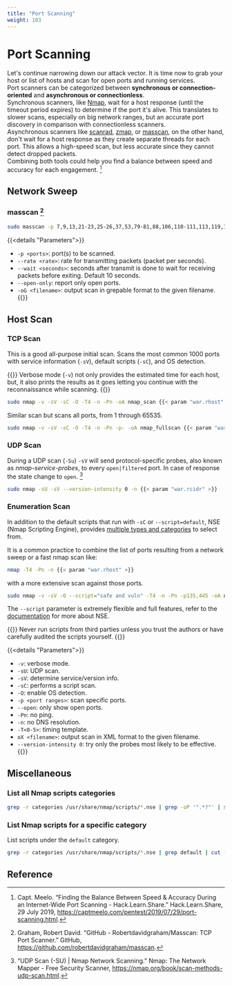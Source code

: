 ```yaml
---
title: "Port Scanning"
weight: 103
---
```

# Port Scanning

Let's continue narrowing down our attack vector. It is time now to grab your host or list of hosts and scan for open ports and running services.  
Port scanners can be categorized between **synchronous or connection-oriented** and **asynchronous or connectionless**.  
Synchronous scanners, like [Nmap](https://nmap.org/), wait for a host response (until the timeout period expires) to determine if the port it's alive. This translates to slower scans, especially on big network ranges, but an accurate port discovery in comparison with connectionless scanners.  
Asynchronous scanners like [scanrad](http://www.vulnerabilityassessment.co.uk/scanrand.htm), [zmap](https://github.com/zmap/zmap), or [masscan](https://github.com/robertdavidgraham/masscan), on the other hand, don't wait for a host response as they create separate threads for each port. This allows a high-speed scan, but less accurate since they cannot detect dropped packets.  
Combining both tools could help you find a balance between speed and accuracy for each engagement. [^captmeelo-benchmark]

## Network Sweep

### masscan [^masscan]

```sh
sudo masscan -p 7,9,13,21-23,25-26,37,53,79-81,88,106,110-111,113,119,135,139,143-144,179,199,389,427,443-445,465,513-515,543-544,548,554,587,631,646,873,990,993,995,1025-1029,1110,1433,1720,1723,1755,1900,2000-2001,2049,2121,2717,3000,3128,3306,3389,3986,4899,5000,5009,5051,5060,5101,5190,5357,5432,5631,5666,5800,5900,6000-6001,6646,7070,8000,8008-8009,8080-8081,8443,8888,9100,9999-10000,32768,49152-49157 --rate 50000 --wait 0 --open-only -oG masscan.gnmap {{< param "war.rcidr" >}} 
```

{{<details "Parameters">}}
- `-p <ports>`: port(s) to be scanned.
- `--rate <rate>`: rate for transmitting packets (packet per seconds).
- `--wait <seconds>`: seconds after transmit is done to wait for receiving packets before exiting. Default 10 seconds.
- `--open-only`: report only open ports.
- `-oG <filename>`: output scan in grepable format to the given filename.
{{</details>}}

## Host Scan

### TCP Scan

This is a good all-purpose initial scan. Scans the most common 1000 ports with service information (`-sV`), default scripts (`-sC`), and OS detection.

{{<hint info>}}
Verbose mode (`-v`) not only provides the estimated time for each host, but, it also prints the results as it goes letting you continue with the reconnaissance while scanning.
{{</hint>}}

```sh
sudo nmap -v -sV -sC -O -T4 -n -Pn -oA nmap_scan {{< param "war.rhost" >}}
```

Similar scan but scans all ports, from 1 through 65535.

```sh
sudo nmap -v -sV -sC -O -T4 -n -Pn -p- -oA nmap_fullscan {{< param "war.rhost" >}}
```

### UDP Scan

During a UDP scan (`-Su`) `-sV` will send protocol-specific probes, also known as _nmap-service-probes_, to every `open|filtered` port. In case of response the state change to `open`. [^nmap-udp]

```sh
sudo nmap -sU -sV --version-intensity 0 -n {{< param "war.rcidr" >}}
```

### Enumeration Scan

In addition to the default scripts that run with `-sC` or `--script=default`, NSE (Nmap Scripting Engine), provides [multiple types and categories](https://nmap.org/book/nse-usage.html#nse-script-selection) to select from. 

It is a common practice to combine the list of ports resulting from a network sweep or a fast nmap scan like:

```sh
nmap -T4 -Pn -n {{< param "war.rhost" >}}
```
with a more extensive scan against those ports.

```sh
sudo nmap -v -sV -O --script="safe and vuln" -T4 -n -Pn -p135,445 -oA nmap_scan {{< param "war.rhost" >}}
```

The `--script` parameter is extremely flexible and full features, refer to the [documentation](https://nmap.org/book/nse.html) for more about NSE.

{{<hint danger>}}
Never run scripts from third parties unless you trust the authors or have carefully audited the scripts yourself.
{{</hint>}}

{{<details "Parameters">}}
- `-v`: verbose mode.
- `-sU`: UDP scan.
- `-sV`: determine service/version info.
- `-sC`: performs a script scan.
- `-O`: enable OS detection.
- `-p <port ranges>`: scan specific ports.
- `--open`: only show open ports.
- `-Pn`: no ping.
- `-n`: no DNS resolution.
- `-T<0-5>`: timing template.
- `oX <filename>`: output scan in XML format to the given filename.
- `--version-intensity 0`: try only the probes most likely to be effective.
{{</details>}}

## Miscellaneous

### List all Nmap scripts categories

```sh
grep -r categories /usr/share/nmap/scripts/*.nse | grep -oP '".*?"' | sort -u
```

### List Nmap scripts for a specific category

List scripts under the `default` category.

```sh
grep -r categories /usr/share/nmap/scripts/*.nse | grep default | cut -d: -f1
```

## Reference

[^captmeelo-benchmark]: Capt. Meelo. “Finding the Balance Between Speed & Accuracy During an Internet-Wide Port Scanning - Hack.Learn.Share.” Hack.Learn.Share, 29 July 2019, https://captmeelo.com/pentest/2019/07/29/port-scanning.html.
[^highon-portscanning]: “Penetration Testing Tools Cheat Sheet.” HighOn.Coffee • Security Research • Penetration Testing Blog, https://highon.coffee/blog/penetration-testing-tools-cheat-sheet/#nmap-commands.
[^nmap-udp]: “UDP Scan (-SU) | Nmap Network Scanning.” Nmap: The Network Mapper - Free Security Scanner, https://nmap.org/book/scan-methods-udp-scan.html.
[^masscan]: Graham, Robert David. “GitHub - Robertdavidgraham/Masscan: TCP Port Scanner.” GitHub, https://github.com/robertdavidgraham/masscan.

